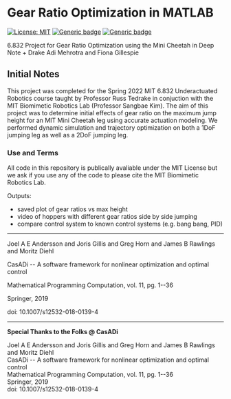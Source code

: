 # Gear Ratio Optimization in MATLAB

[![License: MIT](https://img.shields.io/badge/License-MIT-yellow.svg)](https://opensource.org/licenses/MIT)
[![Generic badge](https://img.shields.io/badge/MATLAB-R2021b-BLUE.svg)](https://www.mathworks.com/products/matlab.html)
[![Generic badge](https://img.shields.io/badge/Dependencies-CasADi-red)](https://web.casadi.org)


6.832 Project for Gear Ratio Optimization using the Mini Cheetah in Deep Note + Drake
Adi Mehrotra and Fiona Gillespie

## Initial Notes

This project was completed for the Spring 2022 MIT 6.832 Underactuated Robotics course taught by Professor Russ Tedrake in conjuction with the MIT Biomimetic Robotics Lab (Professor Sangbae Kim). The aim of this project was to determine initial effects of gear ratio on the maximum jump height for an MIT Mini Cheetah leg using accurate actuation modeling. We performed dynamic simulation and trajectory optimization on both a 1DoF jumping leg as well as a 2DoF jumping leg.

### Use and Terms

All code in this repository is publically avaliable under the MIT License but we ask if you use any of the code to please cite the MIT Biomimetic Robotics Lab.

Outputs:
- saved plot of gear ratios vs max height
- video of hoppers with different gear ratios side by side jumping
- compare control system to known control systems (e.g. bang bang, PID)



---

Joel A E Andersson and Joris Gillis and Greg Horn and James B Rawlings and Moritz Diehl

CasADi -- A software framework for nonlinear optimization and optimal control

Mathematical Programming Computation, vol. 11, pg. 1--36

Springer, 2019

doi: 10.1007/s12532-018-0139-4

---

**Special Thanks to the Folks @ CasADi**<br>

Joel A E Andersson and Joris Gillis and Greg Horn and James B Rawlings and Moritz Diehl<br>
CasADi -- A software framework for nonlinear optimization and optimal control<br>
Mathematical Programming Computation, vol. 11, pg. 1--36<br>
Springer, 2019<br>
doi: 10.1007/s12532-018-0139-4<br>

